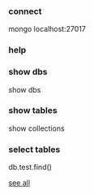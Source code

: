 ### connect
mongo localhost:27017

### help

### show dbs
show dbs

### show tables
show collections

### select tables
db.test.find()

[see all](http://blog.csdn.net/qq_23926575/article/details/52318600)